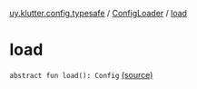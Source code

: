 [uy.klutter.config.typesafe](../index.md) / [ConfigLoader](index.md) / [load](.)


# load
<code>abstract fun load(): Config</code> [(source)](https://github.com/kohesive/klutter/blob/master/config-typesafe-jdk6/src/main/kotlin/uy/klutter/config/typesafe/ConfigLoading.kt#L60)<br/>

